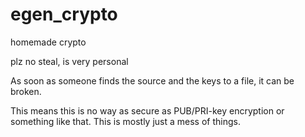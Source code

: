 # egen_crypto
homemade crypto

plz no steal, is very personal

As soon as someone finds the source and the keys to a file, it can be broken.

This means this is no way as secure as PUB/PRI-key encryption or something like that. This is mostly just a mess of things. 
